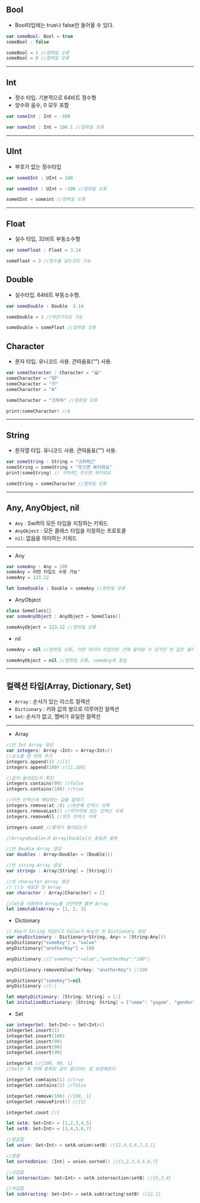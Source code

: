 **Bool**
----

- Bool타입에는 true나 false만 들어올 수 있다.
```swift
var someBool: Bool = true
someBool : false
```
```swift
someBool = 1 //컴파일 오류
someBool = 0 //컴파일 오류
```

***

**Int**
-----
- 정수 타입. 기본적으로 64비트 정수형
- 양수와 음수, 0 모두 포함
```swift
var someInt : Int = -100
```
```swift
var someInt : Int = 100.1 //컴파일 오류
```

***

**UInt**
----
- 부호가 없는 정수타입
```swift
var someUInt : UInt = 100
```
```swift
var someUInt : UInt = -100 //컴파일 오류
```
```swift
someUInt = someint //컴파일 오류
```

***

**Float**
-----
- 실수 타입, 32비트 부동소수형
```swift
var someFloat : Float = 3.14
```
```swift
someFloat = 3 //정수를 넣는것도 가능
```

**Double**
----
- 실수타입. 64비트 부동소수형.
```swift
var someDouble : Double  3.14
```
```swift
someDouble = 3 //마찬가지로 가능
```
```swift
someDouble = someFloat //컴파일 오류
```

**Character**
---
- 문자 타입. 유니코드 사용. 큰따옴표(“”) 사용.
```swift
var someCharacter : Character = "😀"
someCharacter = "🐱"
someCharacter = "가"
someCharacter = "A"
```
```swift
someCharacter = "크하하" //컴파일 오류
```
```swift
print(someCharacter) //A
```
***
**String**
-----
- 문자열 타입. 유니코드 사용. 큰따옴표(“”) 사용.
```swift
var someString : String = "크하하🤑"
someString = someString + "웃으면 복이와요"
print(someString) // 크하하🤑 웃으면 복이와요
```
```swift
someString = someCharacter //컴파일 오류
```
***
**Any, AnyObject, nil**
----
- `Any` : Swift의 모든 타입을 지칭하는 키워드
- `AnyObject` : 모든 클래스 타입을 지칭하는 프로토콜
- `nil`: 없음을 의미하는 키워드
***
- Any
```swift
var someAny : Any = 100
someAny = 어떤 타입도 수용 가능"
someAny = 123.12
```
```swift
let SomeDouble : Double = someAny //컴파일 오류
```

- AnyObject
```swift
class SomeClass{}
var someAnyObject : AnyObject = SomeClass()
```
```swift
someAnyObject = 123.12 //컴파일 오류
```

- nil
```swift
someAny = nil //컴파일 오류, 어떤 데이터 타입이든 간에 들어갈 수 있지만 빈 값은 들어갈 수 없다.
```
```swift
someAnyObject = nil //컴파일 오류, someAny와 동일
```
***
**컬렉션 타입(Array, Dictionary, Set)**
------

- `Array` : 순서가 있는 리스트 컬렉션
- `Dictionary` : 키와 값의 쌍으로 이루어진 컬렉션 
- `Set`: 순서가 없고, 멤버가 유일한 컬렉션
***
- Array
```swift
//빈 Int Array 생성
var integers: Array <Int> = Array<Int>() 
//요소를 맨 뒤에 추가
integers.append(1) //[1]
integers.append(100) //[1,100]
```
```swift
//값이 들어있는지 확인
integers.contains(99) //false
integers.contains(100) //true
```
```swift
//어떤 인덱스에 해당하는 값을 없애기
integers.remove(at :0) //0번째 인덱스 삭제
integers.removeLast() //마지막에 있는 인덱스 삭제
integers.removeAll //모든 인덱스 삭제
```
```swift
integers.count //몇개가 들어있는지
```
```swift
//Array<Double>과 Array[Double]는 동일한 표현

//빈 Double Array 생성
var doubles : Array<Double> = [Double]()

//빈 string Array 생성
var strings : Array[String] = [String]()

//빈 character Array 생성
// []는 새로운 빈 Array
var character : Array[Character] = []

//let을 사용하여 Array를 선언하면 불변 Array
let immutableArray = [1, 2, 3]
```

- Dictionary
```swift
// Key가 String 타입이고 Value가 Any인 빈 Dictionary 생성
var anyDictionary : Dictionary<String, Any> = [String:Any]()
anyDictionary["someKey"] = "value"
anyDictionary["anotherKey"] = 100

anyDictionary //["someKey":"value","anotherKey":"100"]
```
```swift
anyDictionary.removeValue(forkey: "anotherKey") //100

anyDictionary["someKey"]=nil
anyDictionary //[:]
```
```swift
let emptyDictionary: [String: String] = [:]
let initalizedDictionary: [String: String] = ["name": "yagom", "gender": "male"]
```

- Set
```swift
var integerSet: Set<Int> = Set<Int>()
integerSet.insert(1)
integerSet.insert(100)
integerSet.insert(99)
integerSet.insert(99)
integerSet.insert(99)

integerSet //{100, 99, 1}
//Set는 꼭 안에 중복된 값이 없다라는 걸 보장해준다
```
```swift
integerSet.comtains(1) //true
integerSet.contains(2) //false
```
```swift
integerSet.remove(100) //{99, 1}
integerSet.removeFirst() //{1}

integerSet.count //1
```
```swift
let setA: Set<Int> = [1,2,3,4,5]
let setB: Set<Int> = [3,4,5,6,7]

//합집합
let union: Set<Int> = setA.union(setB) //{2,4,5,6,7,3,1}

//정렬
let sortedUnion: [Int] = union.sorted() //{1,2,3,4,5,6,7}

//교집합
let intersection: Set<Int> = setA.intersection(setB) //{5,3,4}

//차집합
let subtracting: Set<Int> = setA.subtracting(setB) //{2,1}